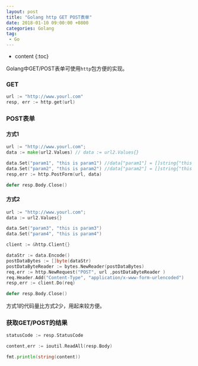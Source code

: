 ```yaml
---
layout: post
title: "Golang http GET POST表单"
date: 2018-01-10 09:00:00 +0800 
categories: Golang
tag:
 - Go
---
```

* content
{:toc}

Golang中GET/POST表单可使用`http`包方便的实现。

### GET
```go
url := "http://www.yourl.com"
resp, err := http.get(url)
```

### POST表单

<!-- more -->

#### 方式1

```go
url := "http://www.yourl.com";
data := make(url2.Values) // data := url2.Values{}

data.Set("param1", "this is param1") //data["param1"] = []string{"this is param1"}
data.Set("param2", "this is param2") //data["param2"] = []string{"this is param2"}
resp,err := http.PostForm(url, data)

defer resp.Body.Close()
```

#### 方式2

```go
url := "http://www.yourl.com";
data := url2.Values{}

data.Set("param3", "this is param3")
data.Set("param4", "this is param4")

client := &http.Client{}

dataStr := data.Encode()
postDataBytes := []byte(dataStr)
postDataByteReader := bytes.NewReader(postDataBytes)
req,err := http.NewRequest("POST", url ,postDataByteReader )
req.Header.Add("Content-Type", "application/x-www-form-urlencoded")
resp,err := client.Do(req)

defer resp.Body.Close()
```

方式1的代码量比方式2少，用起来较方便。

### 获取GET/POST的结果

```go
statusCode := resp.StatusCode

content,err := ioutil.ReadAll(resp.Body)

fmt.println(string(content))

```

